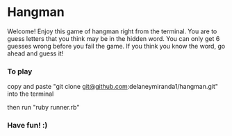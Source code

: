 # Hangman

Welcome! Enjoy this game of hangman right from the terminal. You are to guess letters that you think may be in the hidden word. You can only get 6 guesses wrong before you fail the game. If you think you know the word, go ahead and guess it!

### To play

copy and paste "git clone git@github.com:delaneymiranda1/hangman.git" into the terminal

then run "ruby runner.rb"


### Have fun! :)

